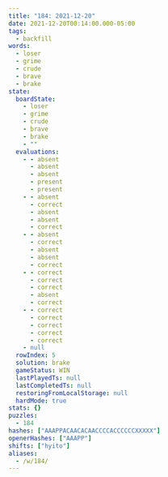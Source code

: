 ```yaml
---
title: "184: 2021-12-20"
date: 2021-12-20T00:14:00.000-05:00
tags:
  - backfill
words:
  - loser
  - grime
  - crude
  - brave
  - brake
state:
  boardState:
    - loser
    - grime
    - crude
    - brave
    - brake
    - ""
  evaluations:
    - - absent
      - absent
      - absent
      - present
      - present
    - - absent
      - correct
      - absent
      - absent
      - correct
    - - absent
      - correct
      - absent
      - absent
      - correct
    - - correct
      - correct
      - correct
      - absent
      - correct
    - - correct
      - correct
      - correct
      - correct
      - correct
    - null
  rowIndex: 5
  solution: brake
  gameStatus: WIN
  lastPlayedTs: null
  lastCompletedTs: null
  restoringFromLocalStorage: null
  hardMode: true
stats: {}
puzzles:
  - 184
hashes: ["AAAPPACAACACAACCCCACCCCCCXXXXX"]
openerHashes: ["AAAPP"]
shifts: ["hyito"]
aliases:
  - /w/184/
---
```

<!-- more -->
